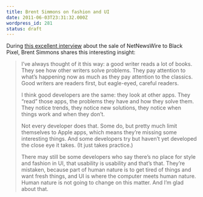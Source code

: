 ```yaml
---
title: Brent Simmons on fashion and UI
date: 2011-06-03T23:31:32.000Z
wordpress_id: 281
status: draft
---
```


During [this excellent interview](http://daringfireball.net/2011/06/netnewswire%5Fblack%5Fpixel) about the sale of NetNewsWire to Black Pixel, Brent Simmons shares this interesting insight:

> I’ve always thought of it this way: a good writer reads a lot of books. They see how other writers solve problems. They pay attention to what’s happening now as much as they pay attention to the classics. Good writers are readers first, but eagle-eyed, careful readers.
> 
> I think good developers are the same: they look at other apps. They “read” those apps, the problems they have and how they solve them. They notice trends, they notice new solutions, they notice when things work and when they don’t.
> 
> Not every developer does that. Some do, but pretty much limit themselves to Apple apps, which means they’re missing some interesting things. And some developers try but haven’t yet developed the close eye it takes. (It just takes practice.)
> 
> There may still be some developers who say there’s no place for style and fashion in UI, that usability is usability and that’s that. They’re mistaken, because part of human nature is to get tired of things and want fresh things, and UI is where the computer meets human nature. Human nature is not going to change on this matter. And I’m glad about that.


